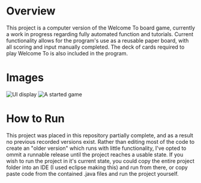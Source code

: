 # Overview
This project is a computer version of the Welcome To board game, currently a work in progress regarding fully automated function and tutorials. Current functionality allows for the program's use as a reusable paper board, with all scoring and input manually completed. The deck of cards required to play Welcome To is also included in the program.

# Images
![UI display](https://github.com/user-attachments/assets/688da9e8-06ba-48bc-a6a7-90ddb55ee9c8)
![A started game](https://github.com/user-attachments/assets/60e5b14b-0575-45e1-bc91-962d3d13476d)

# How to Run
This project was placed in this repository partially complete, and as a result no previous recorded versions exist. Rather than editing most of the code to create an "older version" which runs with little functionality, I've opted to ommit a runnable release until the project reaches a usable state. If you wish to run the project in it's current state, you could copy the entire project folder into an IDE (I used eclipse making this) and run from there, or copy paste code from the contained .java files and run the project yourself.
